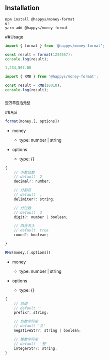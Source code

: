 ## Installation
```shell script
npm install @happys/money-format
or 
yarn add @happys/money-format
```


##Usage

```js
import { format } from '@happys/money-format';

const result = format(1234567);
console.log(result);

1,234,567.00
```

```js
import { RMB } from '@happys/money-format';

const result = RMB(10010);
console.log(result);


壹万零壹拾元整
```

##Api

```js
format(money,[, options])
```

* money
    - type: number | string
    
* options 
    - type: {}
   
```js
{
    // 小数位数
    // default  2
    decimal?: number;

    // 分割符
    // default  ,
    delimiter?: string;

    // 分位数
    // default  3
    digit?: number | boolean;

    // 四舍五入
    // default  true
    round?: boolean;

}
```

```js
RMB(money,[,options])
```

* money
    - type: number | string

* options
    - type: {}
```js
{
    // 前缀
    // default ''
    prefix?: string;

    // 负数字符串
    // default '负'
    negativeStr?: string | boolean;

    // 整数字符串
    // default  '整'
    integerStr?: string;
}
```


